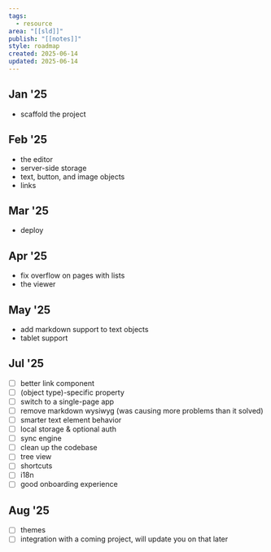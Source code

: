 ```yaml
---
tags:
  - resource
area: "[[sld]]"
publish: "[[notes]]"
style: roadmap
created: 2025-06-14
updated: 2025-06-14
---
```


## Jan '25
- scaffold the project

## Feb '25
- the editor
- server-side storage
- text, button, and image objects
- links

## Mar '25
- deploy

## Apr '25
- fix overflow on pages with lists
- the viewer

## May '25
- add markdown support to text objects
- tablet support

## Jul '25
- [ ] better link component
- [ ] (object type)-specific property
- [ ] switch to a single-page app
- [ ] remove markdown wysiwyg (was causing more problems than it solved)
- [ ] smarter text element behavior
- [ ] local storage & optional auth
- [ ] sync engine
- [ ] clean up the codebase
- [ ] tree view
- [ ] shortcuts
- [ ] i18n
- [ ] good onboarding experience

## Aug '25
- [ ] themes
- [ ] integration with a coming project, will update you on that later